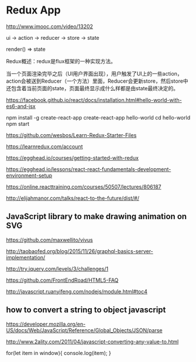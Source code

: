 # Redux App


http://www.imooc.com/video/13202


ui -> action -> reducer -> store -> state 


render() => state


Redux概述：redux是flux框架的一种实现方法。

当一个页面渲染完毕之后（UI用户界面出现），用户触发了UI上的一些action，action会被送到Reducer（一个方法）里面，Reducer会更新store，然后store中还包含着当前页面的state，页面最终显示成什么样都是由state最终决定的。




https://facebook.github.io/react/docs/installation.html#hello-world-with-es6-and-jsx

npm install -g create-react-app
create-react-app hello-world
cd hello-world
npm start






https://github.com/wesbos/Learn-Redux-Starter-Files

https://learnredux.com/account



https://egghead.io/courses/getting-started-with-redux

https://egghead.io/lessons/react-react-fundamentals-development-environment-setup


https://online.reacttraining.com/courses/50507/lectures/806187



http://elijahmanor.com/talks/react-to-the-future/dist/#/












## JavaScript library to make drawing animation on SVG


https://github.com/maxwellito/vivus

http://taobaofed.org/blog/2015/11/26/graphql-basics-server-implementation/





http://try.jquery.com/levels/3/challenges/1


https://github.com/FrontEndRoad/HTML5-FAQ


http://javascript.ruanyifeng.com/nodejs/module.html#toc4





## how to convert a string to object javascript

https://developer.mozilla.org/en-US/docs/Web/JavaScript/Reference/Global_Objects/JSON/parse


http://www.2ality.com/2011/04/javascript-converting-any-value-to.html






for(let item in window){
    console.log(item);
}













